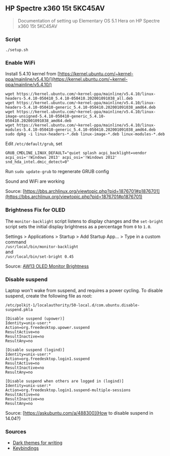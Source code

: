 ## HP Spectre x360 15t 5KC45AV

> Documentation of setting up Elementary OS 5.1 Hera on HP Spectre x360 15t 5KC45AV

### Script

```
./setup.sh
```

### Enable WiFi

Install 5.4.10 kernel from [https://kernel.ubuntu.com/~kernel-ppa/mainline/v5.4.10/](https://kernel.ubuntu.com/~kernel-ppa/mainline/v5.4.10/)
```
wget https://kernel.ubuntu.com/~kernel-ppa/mainline/v5.4.10/linux-headers-5.4.10-050410_5.4.10-050410.202001091038_all.deb
wget https://kernel.ubuntu.com/~kernel-ppa/mainline/v5.4.10/linux-headers-5.4.10-050410-generic_5.4.10-050410.202001091038_amd64.deb
wget https://kernel.ubuntu.com/~kernel-ppa/mainline/v5.4.10/linux-image-unsigned-5.4.10-050410-generic_5.4.10-050410.202001091038_amd64.deb
wget https://kernel.ubuntu.com/~kernel-ppa/mainline/v5.4.10/linux-modules-5.4.10-050410-generic_5.4.10-050410.202001091038_amd64.deb
sudo dpkg -i linux-headers-*.deb linux-image-*.deb linux-modules-*.deb
```


Edit `/etc/default/grub`, set
```
GRUB_CMDLINE_LINUX_DEFAULT="quiet splash acpi_backlight=vendor acpi_osi='!Windows 2013' acpi_osi='!Windows 2012' snd_hda_intel.dmic_detect=0"
```
Run `sudo update-grub` to regenerate GRUB config

Sound and WiFi are working

Source: [https://bbs.archlinux.org/viewtopic.php?pid=1876701#p1876701](https://bbs.archlinux.org/viewtopic.php?pid=1876701#p1876701)

### Brightness Fix for OLED

The `monitor-backlight` script listens to display changes and the `set-bright` script sets the initial display brightness as a percentage from `0` to `1.0`.

Settings > Applications > Startup > Add Startup App... > Type in a custom command  
`/usr/local/bin/monitor-backlight`  
and  
`/usr/local/bin/set-bright 0.45`

Source: [AW13 OLED Monitor Brightness](https://gist.github.com/joel-wright/68fc3031cbb3f7cd25db1ed2fe656e60)

### Disable suspend

Laptop won't wake from suspend, and requires a power cycling. To disable suspend, create the following file as root:

`/etc/polkit-1/localauthority/50-local.d/com.ubuntu.disable-suspend.pkla`

```
[Disable suspend (upower)]
Identity=unix-user:*
Action=org.freedesktop.upower.suspend
ResultActive=no
ResultInactive=no
ResultAny=no

[Disable suspend (logind)]
Identity=unix-user:*
Action=org.freedesktop.login1.suspend
ResultActive=no
ResultInactive=no
ResultAny=no

[Disable suspend when others are logged in (logind)]
Identity=unix-user:*
Action=org.freedesktop.login1.suspend-multiple-sessions
ResultActive=no
ResultInactive=no
ResultAny=no
```

Source: [https://askubuntu.com/a/488300](How to disable suspend in 14.04?)

### Sources
* [Dark themes for writing](https://robjhyndman.com/hyndsight/dark-themes-for-writing/)
* [Keybindings](https://askubuntu.com/a/597414)

